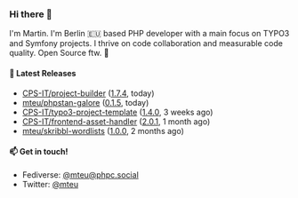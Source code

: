 ### Hi there 👋

I'm Martin. I'm Berlin 🇪🇺 based PHP developer with a main focus on TYPO3 and Symfony projects. I thrive on
code collaboration and measurable code quality. Open Source ftw. 💛

#### 🎁 Latest Releases

- [CPS-IT/project-builder](https://github.com/CPS-IT/project-builder) ([1.7.4](https://github.com/CPS-IT/project-builder/releases/tag/1.7.4), today)
- [mteu/phpstan-galore](https://github.com/mteu/phpstan-galore) ([0.1.5](https://github.com/mteu/phpstan-galore/releases/tag/0.1.5), today)
- [CPS-IT/typo3-project-template](https://github.com/CPS-IT/typo3-project-template) ([1.4.0](https://github.com/CPS-IT/typo3-project-template/releases/tag/1.4.0), 3 weeks ago)
- [CPS-IT/frontend-asset-handler](https://github.com/CPS-IT/frontend-asset-handler) ([2.0.1](https://github.com/CPS-IT/frontend-asset-handler/releases/tag/2.0.1), 1 month ago)
- [mteu/skribbl-wordlists](https://github.com/mteu/skribbl-wordlists) ([1.0.0](https://github.com/mteu/skribbl-wordlists/releases/tag/1.0.0), 2 months ago)

#### 📫 Get in touch!

- Fediverse: [@mteu@phpc.social](https://phpc.social/@mteu)
- Twitter: [@mteu](https://twitter.com/mteu)
